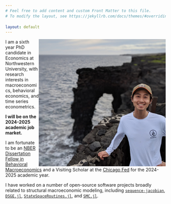 ```yaml
---
# Feel free to add content and custom Front Matter to this file.
# To modify the layout, see https://jekyllrb.com/docs/themes/#overriding-theme-defaults

layout: default
---
```


<img src="/assets/profile.jpg" height="400" align="right"/>

I am a sixth year PhD candidate in Economics at Northwestern University, with research interests in macroeconomics, behavioral economics, and time series econometrics. 

<b> I will be on the 2024-2025 academic job market. </b> 

I am fortunate to be an [NBER Dissertation Fellow in Behavioral Macroeconomics](https://www.nber.org/career-resources/postdoctoral-and-graduate-fellows-academic-year-2023-24) and a Visiting Scholar at the [Chicago Fed](https://www.chicagofed.org/research/index) for the 2024-2025 academic year. 

I have worked on a number of open-source software projects broadly related to structural macroeconomic modeling, including [`sequence-jacobian`](https://github.com/shade-econ/sequence-jacobian), [`DSGE.jl`](https://github.com/FRBNY-DSGE/DSGE.jl), [`StateSpaceRoutines.jl`](https://github.com/FRBNY-DSGE/StateSpaceRoutines.jl), and [`SMC.jl`](https://github.com/FRBNY-DSGE/SMC.jl). 

